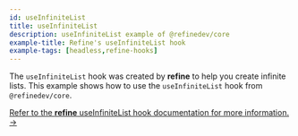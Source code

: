 ```yaml
---
id: useInfiniteList
title: useInfiniteList
description: useInfiniteList example of @refinedev/core
example-title: Refine's useInfiniteList hook
example-tags: [headless,refine-hooks]
---
```


The `useInfiniteList` hook was created by **refine** to help you create infinite lists. This example shows how to use the `useInfiniteList` hook from `@refinedev/core`.

[Refer to the **refine** useInfiniteList hook documentation for more information. →](/docs/api-reference/core/hooks/useInfiniteList/index)

<CodeSandboxExample path="use-infinite-list" />
